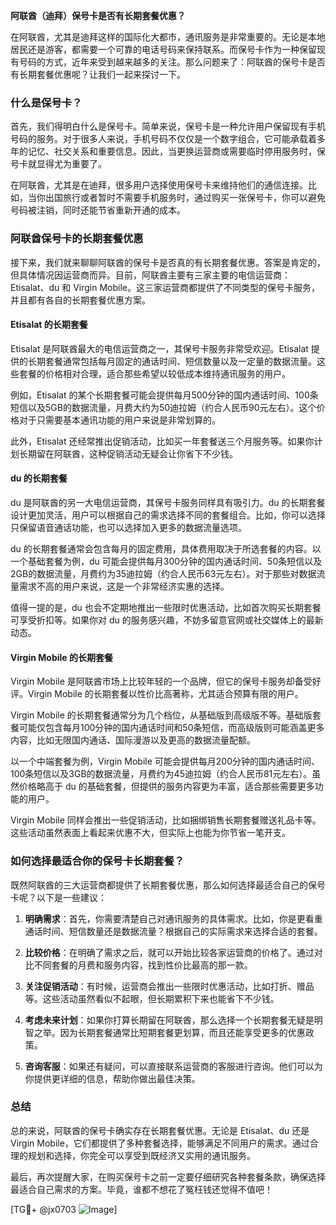 **阿联酋（迪拜）保号卡是否有长期套餐优惠？**

在阿联酋，尤其是迪拜这样的国际化大都市，通讯服务是非常重要的。无论是本地居民还是游客，都需要一个可靠的电话号码来保持联系。而保号卡作为一种保留现有号码的方式，近年来受到越来越多的关注。那么问题来了：阿联酋的保号卡是否有长期套餐优惠呢？让我们一起来探讨一下。

### 什么是保号卡？

首先，我们得明白什么是保号卡。简单来说，保号卡是一种允许用户保留现有手机号码的服务。对于很多人来说，手机号码不仅仅是一个数字组合，它可能承载着多年的记忆、社交关系和重要信息。因此，当更换运营商或需要临时停用服务时，保号卡就显得尤为重要了。

在阿联酋，尤其是在迪拜，很多用户选择使用保号卡来维持他们的通信连接。比如，当你出国旅行或者暂时不需要手机服务时，通过购买一张保号卡，你可以避免号码被注销，同时还能节省重新开通的成本。

### 阿联酋保号卡的长期套餐优惠

接下来，我们就来聊聊阿联酋的保号卡是否真的有长期套餐优惠。答案是肯定的，但具体情况因运营商而异。目前，阿联酋主要有三家主要的电信运营商：Etisalat、du 和 Virgin Mobile。这三家运营商都提供了不同类型的保号卡服务，并且都有各自的长期套餐优惠方案。

#### Etisalat 的长期套餐

Etisalat 是阿联酋最大的电信运营商之一，其保号卡服务非常受欢迎。Etisalat 提供的长期套餐通常包括每月固定的通话时间、短信数量以及一定量的数据流量。这些套餐的价格相对合理，适合那些希望以较低成本维持通讯服务的用户。

例如，Etisalat 的某个长期套餐可能会提供每月500分钟的国内通话时间、100条短信以及5GB的数据流量，月费大约为50迪拉姆（约合人民币90元左右）。这个价格对于只需要基本通讯功能的用户来说是非常划算的。

此外，Etisalat 还经常推出促销活动，比如买一年套餐送三个月服务等。如果你计划长期留在阿联酋，这种促销活动无疑会让你省下不少钱。

#### du 的长期套餐

du 是阿联酋的另一大电信运营商，其保号卡服务同样具有吸引力。du 的长期套餐设计更加灵活，用户可以根据自己的需求选择不同的套餐组合。比如，你可以选择只保留语音通话功能，也可以选择加入更多的数据流量选项。

du 的长期套餐通常会包含每月的固定费用，具体费用取决于所选套餐的内容。以一个基础套餐为例，du 可能会提供每月300分钟的国内通话时间、50条短信以及2GB的数据流量，月费约为35迪拉姆（约合人民币63元左右）。对于那些对数据流量需求不高的用户来说，这是一个非常经济实惠的选择。

值得一提的是，du 也会不定期地推出一些限时优惠活动，比如首次购买长期套餐可享受折扣等。如果你对 du 的服务感兴趣，不妨多留意官网或社交媒体上的最新动态。

#### Virgin Mobile 的长期套餐

Virgin Mobile 是阿联酋市场上比较年轻的一个品牌，但它的保号卡服务却备受好评。Virgin Mobile 的长期套餐以性价比高著称，尤其适合预算有限的用户。

Virgin Mobile 的长期套餐通常分为几个档位，从基础版到高级版不等。基础版套餐可能仅包含每月100分钟的国内通话时间和50条短信，而高级版则可能涵盖更多内容，比如无限国内通话、国际漫游以及更高的数据流量配额。

以一个中端套餐为例，Virgin Mobile 可能会提供每月200分钟的国内通话时间、100条短信以及3GB的数据流量，月费约为45迪拉姆（约合人民币81元左右）。虽然价格略高于 du 的基础套餐，但提供的服务内容更为丰富，适合那些需要更多功能的用户。

Virgin Mobile 同样会推出一些促销活动，比如捆绑销售长期套餐赠送礼品卡等。这些活动虽然表面上看起来优惠不大，但实际上也能为你节省一笔开支。

### 如何选择最适合你的保号卡长期套餐？

既然阿联酋的三大运营商都提供了长期套餐优惠，那么如何选择最适合自己的保号卡呢？以下是一些建议：

1. **明确需求**：首先，你需要清楚自己对通讯服务的具体需求。比如，你是更看重通话时间、短信数量还是数据流量？根据自己的实际需求来选择合适的套餐。

2. **比较价格**：在明确了需求之后，就可以开始比较各家运营商的价格了。通过对比不同套餐的月费和服务内容，找到性价比最高的那一款。

3. **关注促销活动**：有时候，运营商会推出一些限时优惠活动，比如打折、赠品等。这些活动虽然看似不起眼，但长期累积下来也能省下不少钱。

4. **考虑未来计划**：如果你打算长期留在阿联酋，那么选择一个长期套餐无疑是明智之举。因为长期套餐通常比短期套餐更划算，而且还能享受更多的优惠政策。

5. **咨询客服**：如果还有疑问，可以直接联系运营商的客服进行咨询。他们可以为你提供更详细的信息，帮助你做出最佳决策。

### 总结

总的来说，阿联酋的保号卡确实存在长期套餐优惠。无论是 Etisalat、du 还是 Virgin Mobile，它们都提供了多种套餐选择，能够满足不同用户的需求。通过合理的规划和选择，你完全可以享受到既经济又实用的通讯服务。

最后，再次提醒大家，在购买保号卡之前一定要仔细研究各种套餐条款，确保选择最适合自己需求的方案。毕竟，谁都不想花了冤枉钱还觉得不值吧！

[TG💪+ @jx0703 ![Image](https://github.com/user-attachments/assets/dbca1d08-cadb-493c-b0ec-ad6f7a83f270)]